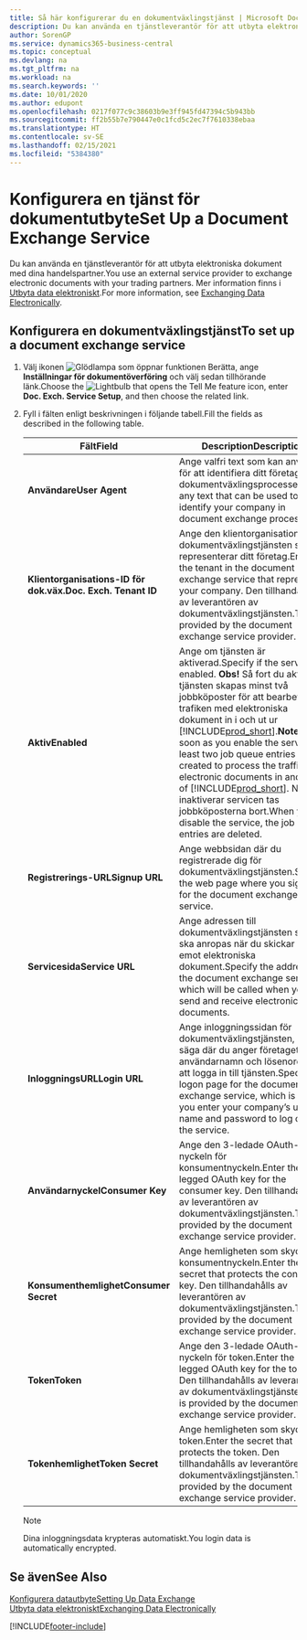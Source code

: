```yaml
---
title: Så här konfigurerar du en dokumentväxlingstjänst | Microsoft Docs
description: Du kan använda en tjänstleverantör för att utbyta elektroniska dokument med dina handelspartner.
author: SorenGP
ms.service: dynamics365-business-central
ms.topic: conceptual
ms.devlang: na
ms.tgt_pltfrm: na
ms.workload: na
ms.search.keywords: ''
ms.date: 10/01/2020
ms.author: edupont
ms.openlocfilehash: 0217f077c9c38603b9e3ff945fd47394c5b943bb
ms.sourcegitcommit: ff2b55b7e790447e0c1fcd5c2ec7f7610338ebaa
ms.translationtype: HT
ms.contentlocale: sv-SE
ms.lasthandoff: 02/15/2021
ms.locfileid: "5384380"
---
```

# <a name="set-up-a-document-exchange-service"></a><span data-ttu-id="8f08b-103">Konfigurera en tjänst för dokumentutbyte</span><span class="sxs-lookup"><span data-stu-id="8f08b-103">Set Up a Document Exchange Service</span></span>
<span data-ttu-id="8f08b-104">Du kan använda en tjänstleverantör för att utbyta elektroniska dokument med dina handelspartner.</span><span class="sxs-lookup"><span data-stu-id="8f08b-104">You use an external service provider to exchange electronic documents with your trading partners.</span></span> <span data-ttu-id="8f08b-105">Mer information finns i [Utbyta data elektroniskt](across-data-exchange.md).</span><span class="sxs-lookup"><span data-stu-id="8f08b-105">For more information, see [Exchanging Data Electronically](across-data-exchange.md).</span></span>  

## <a name="to-set-up-a-document-exchange-service"></a><span data-ttu-id="8f08b-106">Konfigurera en dokumentväxlingstjänst</span><span class="sxs-lookup"><span data-stu-id="8f08b-106">To set up a document exchange service</span></span>  
1. <span data-ttu-id="8f08b-107">Välj ikonen ![Glödlampa som öppnar funktionen Berätta](media/ui-search/search_small.png "Berätta vad du vill göra"), ange **Inställningar för dokumentöverföring** och välj sedan tillhörande länk.</span><span class="sxs-lookup"><span data-stu-id="8f08b-107">Choose the ![Lightbulb that opens the Tell Me feature](media/ui-search/search_small.png "Tell me what you want to do") icon, enter **Doc. Exch. Service Setup**, and then choose the related link.</span></span>  
2. <span data-ttu-id="8f08b-108">Fyll i fälten enligt beskrivningen i följande tabell.</span><span class="sxs-lookup"><span data-stu-id="8f08b-108">Fill the fields as described in the following table.</span></span>  

    |<span data-ttu-id="8f08b-109">Fält</span><span class="sxs-lookup"><span data-stu-id="8f08b-109">Field</span></span>|<span data-ttu-id="8f08b-110">Description</span><span class="sxs-lookup"><span data-stu-id="8f08b-110">Description</span></span>|  
    |---------------------------------|---------------------------------------|  
    |<span data-ttu-id="8f08b-111">**Användare**</span><span class="sxs-lookup"><span data-stu-id="8f08b-111">**User Agent**</span></span>|<span data-ttu-id="8f08b-112">Ange valfri text som kan användas för att identifiera ditt företag i dokumentväxlingsprocesser.</span><span class="sxs-lookup"><span data-stu-id="8f08b-112">Enter any text that can be used to identify your company in document exchange processes.</span></span>|  
    |<span data-ttu-id="8f08b-113">**Klientorganisations-ID för dok.väx.**</span><span class="sxs-lookup"><span data-stu-id="8f08b-113">**Doc. Exch. Tenant ID**</span></span>|<span data-ttu-id="8f08b-114">Ange den klientorganisation i dokumentväxlingstjänsten som representerar ditt företag.</span><span class="sxs-lookup"><span data-stu-id="8f08b-114">Enter the tenant in the document exchange service that represents your company.</span></span> <span data-ttu-id="8f08b-115">Den tillhandahålls av leverantören av dokumentväxlingstjänsten.</span><span class="sxs-lookup"><span data-stu-id="8f08b-115">This is provided by the document exchange service provider.</span></span>|  
    |<span data-ttu-id="8f08b-116">**Aktiv**</span><span class="sxs-lookup"><span data-stu-id="8f08b-116">**Enabled**</span></span>|<span data-ttu-id="8f08b-117">Ange om tjänsten är aktiverad.</span><span class="sxs-lookup"><span data-stu-id="8f08b-117">Specify if the service is enabled.</span></span> <span data-ttu-id="8f08b-118">**Obs!** Så fort du aktiverar tjänsten skapas minst två jobbköposter för att bearbeta trafiken med elektroniska dokument in i och ut ur [!INCLUDE[prod_short](includes/prod_short.md)].</span><span class="sxs-lookup"><span data-stu-id="8f08b-118">**Note:**  As soon as you enable the service, at least two job queue entries are created to process the traffic of electronic documents in and out of [!INCLUDE[prod_short](includes/prod_short.md)].</span></span> <span data-ttu-id="8f08b-119">När du inaktiverar servicen tas jobbköposterna bort.</span><span class="sxs-lookup"><span data-stu-id="8f08b-119">When you disable the service, the job queue entries are deleted.</span></span>|  
    |<span data-ttu-id="8f08b-120">**Registrerings-URL**</span><span class="sxs-lookup"><span data-stu-id="8f08b-120">**Signup URL**</span></span>|<span data-ttu-id="8f08b-121">Ange webbsidan där du registrerade dig för dokumentväxlingstjänsten.</span><span class="sxs-lookup"><span data-stu-id="8f08b-121">Specify the web page where you sign up for the document exchange service.</span></span>|  
    |<span data-ttu-id="8f08b-122">**Servicesida**</span><span class="sxs-lookup"><span data-stu-id="8f08b-122">**Service URL**</span></span>|<span data-ttu-id="8f08b-123">Ange adressen till dokumentväxlingstjänsten som ska anropas när du skickar och tar emot elektroniska dokument.</span><span class="sxs-lookup"><span data-stu-id="8f08b-123">Specify the address of the document exchange service, which will be called when you send and receive electronic documents.</span></span>|  
    |<span data-ttu-id="8f08b-124">**InloggningsURL**</span><span class="sxs-lookup"><span data-stu-id="8f08b-124">**Login URL**</span></span>|<span data-ttu-id="8f08b-125">Ange inloggningssidan för dokumentväxlingstjänsten, det vill säga där du anger företagets användarnamn och lösenord för att logga in till tjänsten.</span><span class="sxs-lookup"><span data-stu-id="8f08b-125">Specify the logon page for the document exchange service, which is where you enter your company’s user name and password to log on to the service.</span></span>|  
    |<span data-ttu-id="8f08b-126">**Användarnyckel**</span><span class="sxs-lookup"><span data-stu-id="8f08b-126">**Consumer Key**</span></span>|<span data-ttu-id="8f08b-127">Ange den 3-ledade OAuth-nyckeln för konsumentnyckeln.</span><span class="sxs-lookup"><span data-stu-id="8f08b-127">Enter the 3-legged OAuth key for the consumer key.</span></span> <span data-ttu-id="8f08b-128">Den tillhandahålls av leverantören av dokumentväxlingstjänsten.</span><span class="sxs-lookup"><span data-stu-id="8f08b-128">This is provided by the document exchange service provider.</span></span>|  
    |<span data-ttu-id="8f08b-129">**Konsumenthemlighet**</span><span class="sxs-lookup"><span data-stu-id="8f08b-129">**Consumer Secret**</span></span>|<span data-ttu-id="8f08b-130">Ange hemligheten som skyddar konsumentnyckeln.</span><span class="sxs-lookup"><span data-stu-id="8f08b-130">Enter the secret that protects the consumer key.</span></span> <span data-ttu-id="8f08b-131">Den tillhandahålls av leverantören av dokumentväxlingstjänsten.</span><span class="sxs-lookup"><span data-stu-id="8f08b-131">This is provided by the document exchange service provider.</span></span>|  
    |<span data-ttu-id="8f08b-132">**Token**</span><span class="sxs-lookup"><span data-stu-id="8f08b-132">**Token**</span></span>|<span data-ttu-id="8f08b-133">Ange den 3-ledade OAuth-nyckeln för token.</span><span class="sxs-lookup"><span data-stu-id="8f08b-133">Enter the 3-legged OAuth key for the token.</span></span> <span data-ttu-id="8f08b-134">Den tillhandahålls av leverantören av dokumentväxlingstjänsten.</span><span class="sxs-lookup"><span data-stu-id="8f08b-134">This is provided by the document exchange service provider.</span></span>|  
    |<span data-ttu-id="8f08b-135">**Tokenhemlighet**</span><span class="sxs-lookup"><span data-stu-id="8f08b-135">**Token Secret**</span></span>|<span data-ttu-id="8f08b-136">Ange hemligheten som skyddar token.</span><span class="sxs-lookup"><span data-stu-id="8f08b-136">Enter the secret that protects the token.</span></span> <span data-ttu-id="8f08b-137">Den tillhandahålls av leverantören av dokumentväxlingstjänsten.</span><span class="sxs-lookup"><span data-stu-id="8f08b-137">This is provided by the document exchange service provider.</span></span>|  

    > [!NOTE]  
    > <span data-ttu-id="8f08b-138">Dina inloggningsdata krypteras automatiskt.</span><span class="sxs-lookup"><span data-stu-id="8f08b-138">You login data is automatically encrypted.</span></span>

## <a name="see-also"></a><span data-ttu-id="8f08b-139">Se även</span><span class="sxs-lookup"><span data-stu-id="8f08b-139">See Also</span></span>  
[<span data-ttu-id="8f08b-140">Konfigurera datautbyte</span><span class="sxs-lookup"><span data-stu-id="8f08b-140">Setting Up Data Exchange</span></span>](across-set-up-data-exchange.md)  
[<span data-ttu-id="8f08b-141">Utbyta data elektroniskt</span><span class="sxs-lookup"><span data-stu-id="8f08b-141">Exchanging Data Electronically</span></span>](across-data-exchange.md)


[!INCLUDE[footer-include](includes/footer-banner.md)]